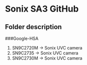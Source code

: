 Sonix SA3 GitHub
===================================
Folder description
-----------------------------------  
###Google-HSA
1. SN9C2720M -> Sonix UVC camera
2. SN9C2735  -> Sonix UVC camera
3. SN9C2730M  -> Sonix UVC camera